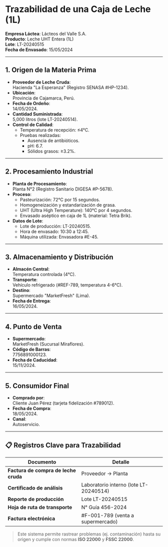 # Trazabilidad de una Caja de Leche (1L)  

**Empresa Láctea**: Lácteos del Valle S.A.  
**Producto**: Leche UHT Entera (1L)  
**Lote**: LT-20240515  
**Fecha de Envasado**: 15/05/2024  

---

## 1. Origen de la Materia Prima  
- **Proveedor de Leche Cruda**:  
  Hacienda "La Esperanza" (Registro SENASA #HP-1234).  
- **Ubicación**:  
  Provincia de Cajamarca, Perú.  
- **Fecha de Ordeño**:  
  14/05/2024.  
- **Cantidad Suministrada**:  
  5,000 litros (lote LT-20240514).  
- **Control de Calidad**:  
  - Temperatura de recepción: ≤4°C.  
  - Pruebas realizadas:  
    - Ausencia de antibióticos.  
    - pH: 6.7.  
    - Sólidos grasos: ≥3.2%.  

---

## 2. Procesamiento Industrial  
- **Planta de Procesamiento**:  
  Planta N°2 (Registro Sanitario DIGESA #P-5678).  
- **Proceso**:  
  - Pasteurización: 72°C por 15 segundos.  
  - Homogeneización y estandarización de grasa.  
  - UHT (Ultra High Temperature): 140°C por 4 segundos.  
  - Envasado aséptico en caja de 1L (material: Tetra Brik).  
- **Datos de Lote**:  
  - Lote de producción: LT-20240515.  
  - Hora de envasado: 10:30 a 12:45.  
  - Máquina utilizada: Envasadora #E-45.  

---

## 3. Almacenamiento y Distribución  
- **Almacén Central**:  
  Temperatura controlada (4°C).  
- **Transporte**:  
  Vehículo refrigerado (#REF-789, temperatura 4-6°C).  
- **Destino**:  
  Supermercado "MarketFresh" (Lima).  
- **Fecha de Entrega**:  
  16/05/2024.  

---

## 4. Punto de Venta  
- **Supermercado**:  
  MarketFresh (Sucursal Miraflores).  
- **Código de Barras**:  
  7756891000123.  
- **Fecha de Caducidad**:  
  15/11/2024.  

---

## 5. Consumidor Final  
- **Comprado por**:  
  Cliente Juan Pérez (tarjeta fidelización #789012).  
- **Fecha de Compra**:  
  18/05/2024.  
- **Canal**:  
  Autoservicio.  

---

## 📋 Registros Clave para Trazabilidad  
| Documento | Detalle |  
|-----------|---------|  
| **Factura de compra de leche cruda** | Proveedor → Planta |  
| **Certificado de análisis** | Laboratorio interno (lote LT-20240514) |  
| **Reporte de producción** | Lote LT-20240515 |  
| **Hoja de ruta de transporte** | N° Guía 456-2024 |  
| **Factura electrónica** | #F-001-789 (venta a supermercado) |  

> Este sistema permite rastrear problemas (ej. contaminación) hasta su origen y cumple con normas **ISO 22000** y **FSSC 22000**.  
